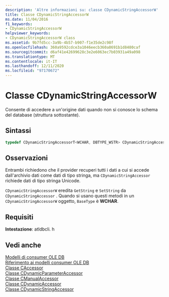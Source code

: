 ```yaml
---
description: 'Altre informazioni su: classe CDynamicStringAccessorW'
title: Classe CDynamicStringAccessorW
ms.date: 11/04/2016
f1_keywords:
- CDynamicStringAccessorW
helpviewer_keywords:
- CDynamicStringAccessorW class
ms.assetid: 9b7fd5cc-3a9b-4b57-b907-f1e35de2c98f
ms.openlocfilehash: 360a9592cdce3a1046eecb360a8691b1d8480caf
ms.sourcegitcommit: d6af41e42699628c3e2e6063ec7b03931a49a098
ms.translationtype: MT
ms.contentlocale: it-IT
ms.lasthandoff: 12/11/2020
ms.locfileid: "97170672"
---
```

# <a name="cdynamicstringaccessorw-class"></a>Classe CDynamicStringAccessorW

Consente di accedere a un'origine dati quando non si conosce lo schema del database (struttura sottostante).

## <a name="syntax"></a>Sintassi

```cpp
typedef CDynamicStringAccessorT<WCHAR, DBTYPE_WSTR> CDynamicStringAccessorW;
```

## <a name="remarks"></a>Osservazioni

Entrambi richiedono che il provider recuperi tutti i dati a cui si accede dall'archivio dati come dati di tipo stringa, ma `CDynamicStringAccessor` richiede dati di tipo stringa Unicode.

`CDynamicStringAccessorW` eredita `GetString` e `SetString` da `CDynamicStringAccessor` . Quando si usano questi metodi in un `CDynamicStringAccessorW` oggetto, `BaseType` è **WCHAR**.

## <a name="requirements"></a>Requisiti

**Intestazione**: atldbcli. h

## <a name="see-also"></a>Vedi anche

[Modelli di consumer OLE DB](../../data/oledb/ole-db-consumer-templates-cpp.md)<br/>
[Riferimento ai modelli consumer OLE DB](../../data/oledb/ole-db-consumer-templates-reference.md)<br/>
[Classe CAccessor](../../data/oledb/caccessor-class.md)<br/>
[Classe CDynamicParameterAccessor](../../data/oledb/cdynamicparameteraccessor-class.md)<br/>
[Classe CManualAccessor](../../data/oledb/cmanualaccessor-class.md)<br/>
[Classe CDynamicAccessor](../../data/oledb/cdynamicaccessor-class.md)<br/>
[Classe CDynamicStringAccessor](../../data/oledb/cdynamicstringaccessor-class.md)<br/>
